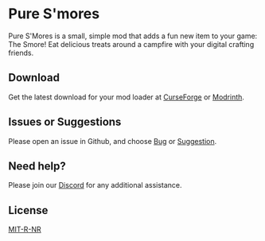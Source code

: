 # Pure S'mores

Pure S'Mores is a small, simple mod that adds a fun new item to your game: The Smore! Eat delicious treats around a campfire with your digital crafting friends. 

## Download

Get the latest download for your mod loader at [CurseForge](https://www.curseforge.com/minecraft/mc-mods/puresmores) or [Modrinth](https://modrinth.com/mod/puresmores).

## Issues or Suggestions

Please open an issue in Github, and choose [Bug](https://github.com/purejosh/puresmores/issues) or [Suggestion](https://github.com/purejosh/puresmores/issues).

## Need help? 

Please join our [Discord](https://discord.com/invite/X6AsDnqex6) for any additional assistance.

## License
[MIT-R-NR](https://github.com/purejosh/puresmores/blob/main/LICENSE.txt)
